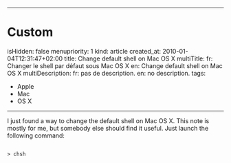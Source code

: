 -----

# Custom 
isHidden:       false
menupriority:   1
kind:           article
created_at:           2010-01-04T12:31:47+02:00
title: Change default shell on Mac OS X
multiTitle: 
    fr: Changer le shell par défaut sous Mac OS X
    en: Change default shell on Mac OS X
multiDescription:
    fr: pas de description.
    en: no description.
tags:
  - Apple
  - Mac
  - OS X

-----


I just found a way to change the default shell on Mac OS X. This note is mostly for me, but somebody else should find it useful. Just launch the following command: 

<code class="zsh">
> chsh
</code>
